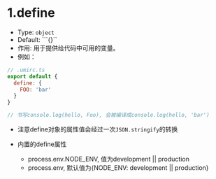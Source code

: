 # 1.define
* Type: ```object```
* Default: ```{}``
* 作用: 用于提供给代码中可用的变量。
* 例如：
```js
// .umirc.ts
export default {
  define: {
    FOO: 'bar'
  }
}

// 书写console.log(hello, Foo), 会被编译成console.log(hello, 'bar')
```
* 注意define对象的属性值会经过一次```JSON.stringify```的转换

* 内置的define属性
  * process.env.NODE_ENV, 值为development || production
  * process.env, 默认值为{NODE_ENV: development || production}